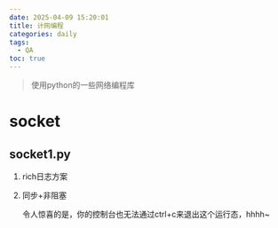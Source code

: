 ```yaml
---
date: 2025-04-09 15:20:01
title: 计网编程
categories: daily
tags:
  - QA
toc: true
---
```

> 使用python的一些网络编程库

# socket
## socket1.py
1. rich日志方案

2. 同步+非阻塞

    令人惊喜的是，你的控制台也无法通过ctrl+c来退出这个运行态，hhhh~